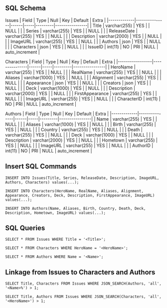 SQL Schema
---------------------
Issues
| Field       | Type          | Null | Key | Default | Extra          |
|-------------|---------------|------|-----|---------|----------------|
| Title       | varchar(255)  | YES  |     | NULL    |                |
| Series      | varchar(255)  | YES  |     | NULL    |                |
| ReleaseDate | varchar(255)  | YES  |     | NULL    |                |
| Description | varchar(2000) | YES  |     | NULL    |                |
| ImageURL    | varchar(255)  | YES  |     | NULL    |                |
| Authors     | json          | YES  |     | NULL    |                |
| Characters  | json          | YES  |     | NULL    |                |
| IssueID     | int(11)       | NO   | PRI | NULL    | auto_increment |

Characters
| Field           | Type          | Null | Key | Default | Extra          |
|-----------------|---------------|------|-----|---------|----------------|
| HeroName        | varchar(255)  | YES  |     | NULL    |                |
| RealName        | varchar(255)  | YES  |     | NULL    |                |
| Aliases         | varchar(1000) | YES  |     | NULL    |                |
| Alignment       | varchar(255)  | YES  |     | NULL    |                |
| Appearance      | json          | YES  |     | NULL    |                |
| Creators        | json          | YES  |     | NULL    |                |
| Deck            | varchar(1000) | YES  |     | NULL    |                |
| Description     | varchar(2000) | YES  |     | NULL    |                |
| FirstAppearance | varchar(255)  | YES  |     | NULL    |                |
| ImageURL        | varchar(255)  | YES  |     | NULL    |                |
| CharacterID     | int(11)       | NO   | PRI | NULL    | auto_increment |

Authors
| Field       | Type          | Null | Key | Default | Extra          |
|-------------|---------------|------|-----|---------|----------------|
| Name        | varchar(255)  | YES  |     | NULL    |                |
| Aliases     | varchar(1000) | YES  |     | NULL    |                |
| Birth       | varchar(255)  | YES  |     | NULL    |                |
| Country     | varchar(255)  | YES  |     | NULL    |                |
| Death       | varchar(255)  | YES  |     | NULL    |                |
| Deck        | varchar(1000) | YES  |     | NULL    |                |
| Description | varchar(2000) | YES  |     | NULL    |                |
| Hometown    | varchar(255)  | YES  |     | NULL    |                |
| ImageURL    | varchar(255)  | YES  |     | NULL    |                |
| AuthorID    | int(11)       | NO   | PRI | NULL    | auto_increment |


Insert SQL Commands
---------------------
`INSERT INTO Issues(Title, Series, ReleaseDate, Description, ImageURL, Authors, Characters) values(...);`

`INSERT INTO Characters(HeroName, RealName, Aliases, Alignment, Appearance, Creators, Deck, Description, FirstAppearance, ImageURL) values(...);`

`INSERT INTO Authors(Name, Aliases, Birth, Country, Death, Deck, Description, Hometown, ImageURL) values(...);`


SQL Queries
---------------------
`SELECT * FROM Issues WHERE Title = '<Title>';`

`SELECT * FROM Characters WHERE HeroName = '<HeroName>';`

`SELECT * FROM Authors WHERE Name = '<Name>';`


Linkage from Issues to Characters and Authors
---------------------
`SELECT Title, Characters FROM Issues WHERE JSON_SEARCH(Authors, 'all', '<Name>%') > 1;`

`SELECT Title, Authors FROM Issues WHERE JSON_SEARCH(Characters, 'all', '<HeroName>') > 1;`
